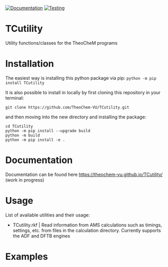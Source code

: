 [![Documentation](https://github.com/TheoChem-VU/TCutility/actions/workflows/build_docs.yml/badge.svg)](https://github.com/TheoChem-VU/TCutility/actions/workflows/build_docs.yml) [![Testing](https://github.com/TheoChem-VU/TCutility/actions/workflows/build_python_versions.yml/badge.svg)](https://github.com/TheoChem-VU/TCutility/actions/workflows/build_python_versions.yml)

# TCutility
Utility functions/classes for the TheoCheM programs

# Installation

The easiest way is installing this python package via pip:
``` python -m pip install TCutility ```

It is also possible to install in locally by first cloning this repository in your terminal: 

``` git clone https://github.com/TheoChem-VU/TCutility.git ```

and then moving into the new directory and installing the package:

```
cd TCutility
python -m pip install --upgrade build 
python -m build 
python -m pip install -e .
```

# Documentation
Documentation can be found here https://theochem-vu.github.io/TCutility/ (work in progress)

# Usage
List of available utilities and their usage:
- TCutility.rkf | Read information from AMS calculations such as timings, settings, etc. from files in the calculation directory. Currently supports the ADF and DFTB engines


# Examples
